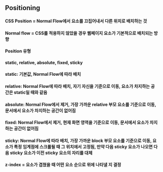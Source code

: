 ## Positioning 
#### CSS Position = Normal Flow에서 요소를 끄집어내서 다른 위치로 배치하는 것
#### Normal flow = CSS를 적용하지 않았을 경우 웹페이지 요소가 기본적으로 배치되는 방향 
#### Position 유형 
#### static, relative, absolute, fixed, sticky 
#### static: 기본값, Normal Flow에 따라 배치
#### relative: Normal Flow에 따라 배치, 자기 자신을 기준으로 이동, 요소가 차지하는 공간은 static일 때와 같음
#### absolute: Normal Flow에서 제거, 가장 가까운 relative 부모 요소를 기준으로 이동, 문서에서 요소가 차지하는 공간이 없어짐 
#### fixed: Normal Flow에서 제거, 현재 화면 영역을 기준으로 이동, 문서에서 요소가 차지하는 공간이 없어짐 
#### sticky: Normal Flow에 따라 배치, 가장 가까운 block 부모 요소를 기준으로 이동, 요소가 특정 임계점에 스크롤될 때 그 위치에서 고정됨, 만약 다음 sticky 요소가 나오면 다음 sticky 요소가 이전 sticky 요소의 자리를 대체
#### z-index = 요소가 겹쳤을 때 어떤 요소 순으로 위에 나타낼 지 결정 

